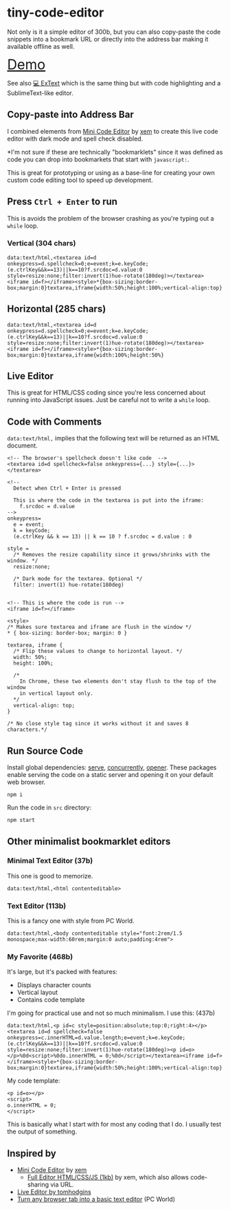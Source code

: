 # tiny-code-editor

Not only is it a simple editor of 300b, but you can also copy-paste the code snippets into a bookmark URL or directly into the address bar making it available offline as well.

<div style="font-size: 2rem">
<a href="http://lewdev.github.io/apps/tiny-code-editor">Demo</a>
</div>

See also [💻 ExText](https://lewdev.github.io/apps/extext) which is the same thing but with code highlighting and a SublimeText-like editor.

## Copy-paste into Address Bar

I combined elements from [Mini Code Editor](https://xem.github.io/miniCodeEditor/) by [xem](https://twitter.com/MaximeEuziere) to create this live code editor with dark mode and spell check disabled.

*I'm not sure if these are technically "bookmarklets" since it was defined as code you can drop into bookmarkets that start with `javascript:`.

This is great for prototyping or using as a base-line for creating your own custom code editing tool to speed up development.

## Press `Ctrl + Enter` to run 
This is avoids the problem of the browser crashing as you're typing out a `while` loop.

### Vertical (304 chars)
```
data:text/html,<textarea id=d onkeypress=d.spellcheck=0;e=event;k=e.keyCode;(e.ctrlKey&&k==13)||k==10?f.srcdoc=d.value:0 style=resize:none;filter:invert(1)hue-rotate(180deg)></textarea><iframe id=f></iframe><style>*{box-sizing:border-box;margin:0}textarea,iframe{width:50%;height:100%;vertical-align:top}
```
## Horizontal (285 chars)
```
data:text/html,<textarea id=d onkeypress=d.spellcheck=0;e=event;k=e.keyCode;(e.ctrlKey&&k==13)||k==10?f.srcdoc=d.value:0 style=resize:none;filter:invert(1)hue-rotate(180deg)></textarea><iframe id=f></iframe><style>*{box-sizing:border-box;margin:0}textarea,iframe{width:100%;height:50%}
```

## Live Editor
This is great for HTML/CSS coding since you're less concerned about running into JavaScript issues. Just be careful not to write a `while` loop.

## Code with Comments
`data:text/html,` implies that the following text will be returned as an HTML document.
```
<!-- The browser's spellcheck doesn't like code  -->
<textarea id=d spellcheck=false onkeypress={...} style={...}></textarea>

<!--
  Detect when Ctrl + Enter is pressed

  This is where the code in the textarea is put into the iframe:
    f.srcdoc = d.value
-->
onkeypress=
  e = event;
  k = keyCode;
  (e.ctrlKey && k == 13) || k == 10 ? f.srcdoc = d.value : 0

style =
  /* Removes the resize capability since it grows/shrinks with the window. */
  resize:none;

  /* Dark mode for the textarea. Optional */
  filter: invert(1) hue-rotate(180deg)


<!-- This is where the code is run -->
<iframe id=f></iframe>

<style>
/* Makes sure textarea and iframe are flush in the window */
* { box-sizing: border-box; margin: 0 }

textarea, iframe {
  /* Flip these values to change to horizontal layout. */
  width: 50%;
  height: 100%; 

  /*
    In Chrome, these two elements don't stay flush to the top of the window
    in vertical layout only.
  */
  vertical-align: top;
}

/* No close style tag since it works without it and saves 8 characters.*/
```

## Run Source Code

Install global dependencies: [serve](https://www.npmjs.com/package/serve), [concurrently](https://www.npmjs.com/package/concurrently), [opener](https://www.npmjs.com/package/opener). These packages enable serving the code on a static server and opening it on your default web browser.
```
npm i
```

Run the code in `src` directory:
```
npm start
```

## Other minimalist bookmarklet editors

### Minimal Text Editor (37b)
This one is good to memorize.
```
data:text/html,<html contenteditable>
```

### Text Editor (113b)
This is a fancy one with style from PC World.
```
data:text/html,<body contenteditable style="font:2rem/1.5 monospace;max-width:60rem;margin:0 auto;padding:4rem">
```

### My Favorite (468b)
It's large, but it's packed with features:
* Displays character counts
* Vertical layout
* Contains code template

I'm going for practical use and not so much minimalism. I use this: (437b)
```
data:text/html,<p id=c style=position:absolute;top:0;right:4></p><textarea id=d spellcheck=false onkeypress=c.innerHTML=d.value.length;e=event;k=e.keyCode;(e.ctrlKey&&k==13)||k==10?f.srcdoc=d.value:0 style=resize:none;filter:invert(1)hue-rotate(180deg)><p id=o></p>%0d<script>%0do.innerHTML = 0;%0d</script></textarea><iframe id=f></iframe><style>*{box-sizing:border-box;margin:0}textarea,iframe{width:50%;height:100%;vertical-align:top}
```
My code template:
```
<p id=o></p>
<script>
o.innerHTML = 0;
</script>
```
This is basically what I start with for most any coding that I do. I usually test the output of something.

## Inspired by

* [Mini Code Editor](https://xem.github.io/miniCodeEditor/) by [xem](https://twitter.com/MaximeEuziere)
  * [Full Editor HTML/CSS/JS (1kb)](https://xem.github.io/miniCodeEditor/1.1/) by xem, which also allows code-sharing via URL.
* [Live Editor by tomhodgins](https://tomhodgins.github.io/liveeditor/index.html)
* [Turn any browser tab into a basic text editor](https://www.pcworld.com/article/2360940/turn-any-browser-tab-into-a-basic-text-editor.html) (PC World)
